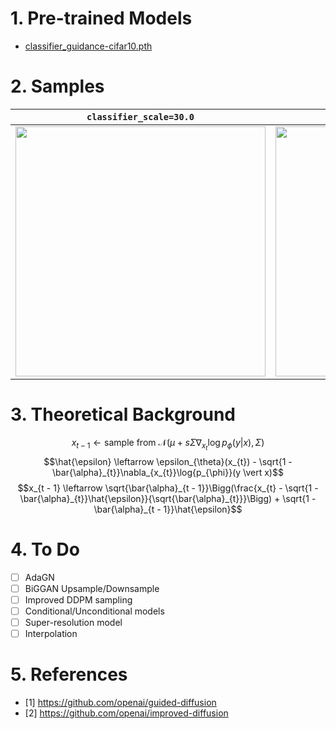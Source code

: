 # 1. Pre-trained Models
- [classifier_guidance-cifar10.pth](https://drive.google.com/file/d/1MaCkJPspB-U-2H_Sug1CdReQXilHppfP/view?usp=sharing)

# 2. Samples
| `classifier_scale=30.0` | `classifier_scale=200.0` |
|:-:|:-:|
| <img src="https://github.com/KimRass/KimRass/assets/67457712/69992f95-b62c-45be-b583-69cd173e5480" width="400"> | <img src="https://github.com/KimRass/KimRass/assets/67457712/c55cb347-043c-4d41-a66f-f5f6f345c0c5" width="400"> |

# 3. Theoretical Background
$$x_{t - 1} \leftarrow \text{sample from } \mathcal{N}(\mu + s\Sigma\nabla_{x_{t}}\log{p_{\phi}}(y \vert x), \Sigma)$$
$$\hat{\epsilon} \leftarrow \epsilon_{\theta}(x_{t}) - \sqrt{1 - \bar{\alpha}_{t}}\nabla_{x_{t}}\log{p_{\phi}}(y \vert x)$$
$$x_{t - 1} \leftarrow \sqrt{\bar{\alpha}_{t - 1}}\Bigg(\frac{x_{t} - \sqrt{1 - \bar{\alpha}_{t}}\hat{\epsilon}}{\sqrt{\bar{\alpha}_{t}}}\Bigg) + \sqrt{1 - \bar{\alpha}_{t - 1}}\hat{\epsilon}$$

# 4. To Do
- [ ] AdaGN
- [ ] BiGGAN Upsample/Downsample
- [ ] Improved DDPM sampling
- [ ] Conditional/Unconditional models
- [ ] Super-resolution model
- [ ] Interpolation

# 5. References
- [1] https://github.com/openai/guided-diffusion
- [2] https://github.com/openai/improved-diffusion

